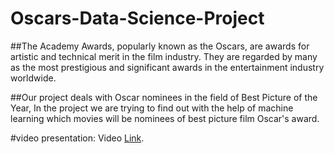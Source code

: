 # Oscars-Data-Science-Project

##The Academy Awards, popularly known as the Oscars, are awards for
artistic and technical merit in the film industry. They are regarded by
many as the most prestigious and significant awards in the
entertainment industry worldwide.
 
##Our project deals with Oscar nominees in the field of
Best Picture of the Year, In the project we are trying
to find out with the help of machine learning which
 movies will be nominees of best picture film 
Oscar's award.

#video presentation:
Video [Link](https://youtu.be/bcHRrCGBaGU).
